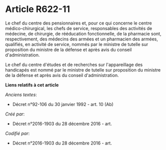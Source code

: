 # Article R622-11

Le chef du centre des pensionnaires et, pour ce qui concerne le centre médico-chirurgical, les chefs de service, responsables
des activités de médecine, de chirurgie, de rééducation fonctionnelle, de la pharmacie sont, respectivement, des médecins des
armées et un pharmacien des armées, qualifiés, en activité de service, nommés par le ministre de tutelle sur proposition du
ministre de la défense et après avis du conseil d'administration.

Le chef du centre d'études et de recherches sur l'appareillage des handicapés est nommé par le ministre de tutelle sur
proposition du ministre de la défense et après avis du conseil d'administration.

**Liens relatifs à cet article**

_Anciens textes_:

  - Décret n°92-106 du 30 janvier 1992 - art. 10 (Ab)

_Créé par_:

  - Décret n°2016-1903 du 28 décembre 2016 - art.

_Codifié par_:

  - Décret n°2016-1903 du 28 décembre 2016 - art.

